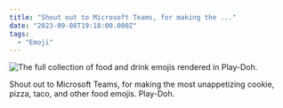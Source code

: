 ```yaml
---
title: "Shout out to Microsoft Teams, for making the ..."
date: "2023-09-08T19:18:00.000Z"
tags: 
  - "Emoji"
---
```


![The full collection of food and drink emojis rendered in Play-Doh.](/img/note-images/Teams-fooddrink-1024x648.png)

Shout out to Microsoft Teams, for making the most unappetizing cookie, pizza, taco, and other food emojis. Play-Doh.
